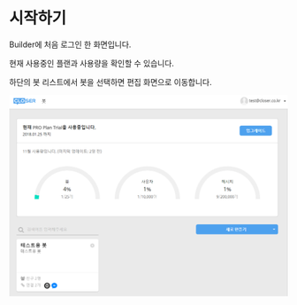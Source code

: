 # 시작하기

Builder에 처음 로그인 한 화면입니다.

현재 사용중인 플랜과 사용량을 확인할 수 있습니다.

하단의 봇 리스트에서 봇을 선택하면 편집 화면으로 이동합니다.

![](/assets/builder_main.png)

